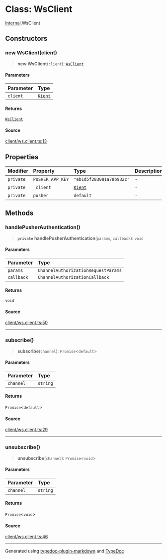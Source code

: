 # Class: WsClient

[Internal](../index.md).WsClient

## Constructors

### new WsClient(client)

> **new WsClient**(`client`): [`WsClient`](WsClient.md)

#### Parameters

| Parameter | Type |
| :------ | :------ |
| `client` | [`Kient`](../../classes/Kient.md) |

#### Returns

[`WsClient`](WsClient.md)

#### Source

[client/ws.client.ts:13](https://github.com/zSoulweaver/kient/blob/cb3a38e/src/client/ws.client.ts#L13)

## Properties

| Modifier | Property | Type | Description | Source |
| :------ | :------ | :------ | :------ | :------ |
| `private` | `PUSHER_APP_KEY` | `"eb1d5f283081a78b932c"` | - | [client/ws.client.ts:10](https://github.com/zSoulweaver/kient/blob/cb3a38e/src/client/ws.client.ts#L10) |
| `private` | `_client` | [`Kient`](../../classes/Kient.md) | - | [client/ws.client.ts:9](https://github.com/zSoulweaver/kient/blob/cb3a38e/src/client/ws.client.ts#L9) |
| `private` | `pusher` | `default` | - | [client/ws.client.ts:11](https://github.com/zSoulweaver/kient/blob/cb3a38e/src/client/ws.client.ts#L11) |

## Methods

### handlePusherAuthentication()

> **`private`** **handlePusherAuthentication**(`params`, `callback`): `void`

#### Parameters

| Parameter | Type |
| :------ | :------ |
| `params` | `ChannelAuthorizationRequestParams` |
| `callback` | `ChannelAuthorizationCallback` |

#### Returns

`void`

#### Source

[client/ws.client.ts:50](https://github.com/zSoulweaver/kient/blob/cb3a38e/src/client/ws.client.ts#L50)

***

### subscribe()

> **subscribe**(`channel`): `Promise`\<`default`\>

#### Parameters

| Parameter | Type |
| :------ | :------ |
| `channel` | `string` |

#### Returns

`Promise`\<`default`\>

#### Source

[client/ws.client.ts:29](https://github.com/zSoulweaver/kient/blob/cb3a38e/src/client/ws.client.ts#L29)

***

### unsubscribe()

> **unsubscribe**(`channel`): `Promise`\<`void`\>

#### Parameters

| Parameter | Type |
| :------ | :------ |
| `channel` | `string` |

#### Returns

`Promise`\<`void`\>

#### Source

[client/ws.client.ts:46](https://github.com/zSoulweaver/kient/blob/cb3a38e/src/client/ws.client.ts#L46)

***

Generated using [typedoc-plugin-markdown](https://www.npmjs.com/package/typedoc-plugin-markdown) and [TypeDoc](https://typedoc.org/)
